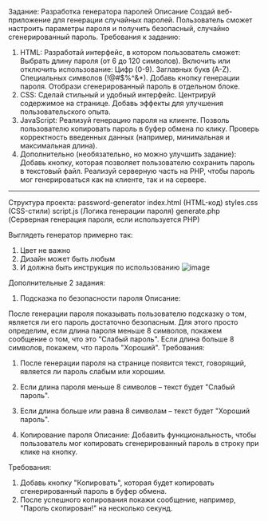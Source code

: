 Задание: Разработка генератора паролей
Описание
Создай веб-приложение для генерации случайных паролей. Пользователь сможет настроить параметры пароля и получить безопасный, случайно сгенерированный пароль.
Требования к заданию:
1.	HTML:
Разработай интерфейс, в котором пользователь сможет:
Выбрать длину пароля (от 6 до 120 символов).
Включить или отключить использование:
Цифр (0-9).
Заглавных букв (A-Z).
Специальных символов (!@#$%^&*).
Добавь кнопку генерации пароля.
Отобрази сгенерированный пароль в отдельном блоке.
2.	CSS:
Сделай стильный и удобный интерфейс.
Центрируй содержимое на странице.
Добавь эффекты для улучшения пользовательского опыта.
3.	JavaScript:
Реализуй генерацию пароля на клиенте.
Позволь пользователю копировать пароль в буфер обмена по клику.
Проверь корректность введенных данных (например, минимальная и максимальная длина).
 
4.	Дополнительно (необязательно, но можно улучшить задание):
Добавь кнопку, которая позволяет пользователю сохранить пароль в текстовый файл. Реализуй серверную часть на PHP, чтобы пароль мог генерироваться как на клиенте, так и на сервере.
________________________________________
Структура проекта:
password-generator
index.html (HTML-код)
styles.css (CSS-стили)
script.js (Логика генерации пароля)
generate.php (Серверная генерация пароля, если используется PHP)

Выглядеть генератор примерно так: 
1) Цвет не важно
2) Дизайн может быть любым
3) И должна быть инструкция по использованию
![image](https://github.com/user-attachments/assets/25a51885-a274-41f8-a5b2-d1cb245662d1)




Дополнительные 2 задания:
1) Подсказка по безопасности пароля
Описание:

После генерации пароля показывать пользователю подсказку о том, является ли его пароль достаточно безопасным. Для этого просто определим, если длина пароля меньше 8 символов, покажем сообщение о том, что это "Слабый пароль". Если длина больше 8 символов, покажем, что пароль "Хороший".
Требования:
1) После генерации пароля на странице появится текст, говорящий, является ли пароль слабым или хорошим.
2) Если длина пароля меньше 8 символов – текст будет "Слабый пароль".
3) Если длина больше или равна 8 символам – текст будет "Хороший пароль".

2) Копирование пароля
Описание:
Добавить функциональность, чтобы пользователь мог копировать сгенерированный пароль в строку при клике на кнопку.

Требования:
1) Добавь кнопку "Копировать", которая будет копировать сгенерированный пароль в буфер обмена.
2) После успешного копирования покажи сообщение, например, "Пароль скопирован!" на несколько секунд.
